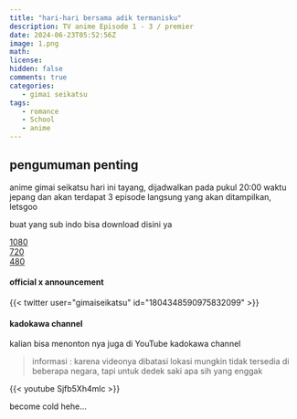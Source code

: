 ```yaml
---
title: "hari-hari bersama adik termanisku"
description: TV anime Episode 1 - 3 / premier 
date: 2024-06-23T05:52:56Z
image: 1.png
math: 
license: 
hidden: false
comments: true
categories: 
   - gimai seikatsu
tags:
   - romance
   - School
   - anime
---
```


## pengumuman penting

anime gimai seikatsu hari ini tayang, dijadwalkan pada pukul 20:00 waktu jepang dan akan terdapat 3 episode langsung yang akan ditampilkan, letsgoo

buat yang sub indo bisa download disini ya

[1080](https://drive.google.com/file/d/10qErSVCTDUxpam4A4R2g5vfzmFSHKNzG/view?usp=drive_link)<br>
[720](https://drive.google.com/file/d/1bBW2DCvUvTxbxoYup53rVHCiRcXUvAtU/view?usp=drive_link) <br>
[480](https://drive.google.com/file/d/11MmiXK2E4YY7Kd_BNEZ6jPv-YaHXvgdu/view?usp=drive_link) <br>

#### official x announcement 
{{< twitter user="gimaiseikatsu" id="1804348590975832099" >}}

#### kadokawa channel 

kalian bisa menonton nya juga di YouTube kadokawa channel

>informasi : karena videonya dibatasi lokasi mungkin tidak tersedia di beberapa negara, tapi untuk dedek saki apa sih yang enggak


{{< youtube Sjfb5Xh4mlc >}}


become cold hehe...